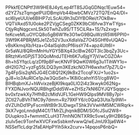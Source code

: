 PPkkfECNPtf3W9HE8J4ytLep4fT8SJGqGDNqc1Euw54=
d2YZ7szTqmgelPU/DBmpVb44bwbCMVz72TQ7EnQ4/DI=
scl6lyeUUl/e6BlHP7zLScAU9h3sDlYBORei/t7OkBw=
VQTVAxd51U0oke2PZVjgCSeg0ZKK9bCI6fvw3YwTYgs=
CtjyRqNqgcxnLSk50TwhZu9S/TT5CiLRa+1S/7s2xvg=
feKcveMLuOYCQ8o5gB6W1fe3O1wG9BQuWztR5W6PPl0=
3Wf9K4PBRjMSJe1Zo52V3uxXdIaVaZ7O4SGHf6vUQAQ=
vBsKkmqXb/Hza+O4alSqIdtcPf6issY74+apz4Ult6I=
Gr5aWJ/8QRmMnHuYGY5BXq43cIBw26DT3lc3bqZy3Uc=
8RtzhKvtGPjST30QoMndJTEHt6K7u6jgY7jV/wCGZOA=
8h+hSYfqcLq/zDf9pBFwcKNVF9QwK0W6g3u1TihWY1o=
dH2IG7t2+yzFg55LDQ3ym3KEzkcNO7H6wxhxf7pZ7LQ=
7g4FpSis2qN5JG4ECi8Q12Kj9kBx2TccqFX/J+1uo2s=
gJ8+lo3AuRICe1pJw3QoSeh+1K8i0cahnYi51/cg8W0=
BIHBqbmXJ+hWvixzeBjKI9kqa0LlO2i4z3kwyk062Ng=
FYXDNJvorNQURBhgtDdd5W+eZHSz7kNI6DYJQYSqqpc=
bv0xfzwkXy7HfhB2cMldVJFL1GeHW9QIps9MV8By7pI=
ZCtl27uBVhTMC9y7dmm+Rz79XFY6/c0QaQ3Uta7p9WI=
dVZUhDd1PyFscmWtB9r3UDwgxTShk3VVwHM5MCWRqrk=
3kX7vgoLnndqM4Cf/TMrZLjhqnikBDM/SOfcJSul2W8=
DUupkro3+fwmmtCLuH3T7mhNONTXR9c5vwLy9H2B6Sg=
zluIv5ec9TonfwXVCFxwSsbkmfvwwQ/wEJmU93ja6W4=
NSSef1cLdqr2faEAHpPYih5ikx2curv+14pqosP6nbQ=
